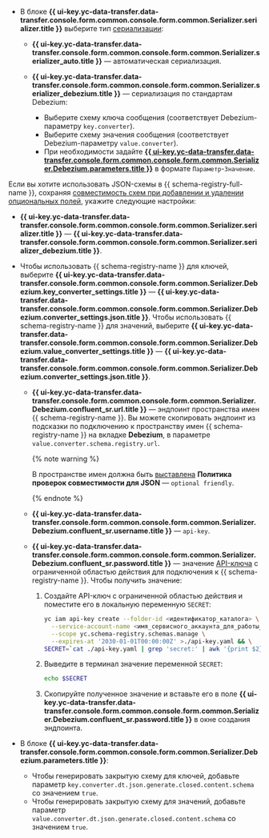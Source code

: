 * В блоке **{{ ui-key.yc-data-transfer.data-transfer.console.form.common.console.form.common.Serializer.serializer.title }}** выберите тип [сериализации](../../data-transfer/concepts/serializer.md):

  * **{{ ui-key.yc-data-transfer.data-transfer.console.form.common.console.form.common.Serializer.serializer_auto.title }}** — автоматическая сериализация.
  * **{{ ui-key.yc-data-transfer.data-transfer.console.form.common.console.form.common.Serializer.serializer_debezium.title }}** — сериализация по стандартам Debezium:

      * Выберите схему ключа сообщения (соответствует Debezium-параметру `key.converter`).
      * Выберите схему значения сообщения (соответствует Debezium-параметру `value.converter`).
      * При необходимости задайте [**{{ ui-key.yc-data-transfer.data-transfer.console.form.common.console.form.common.Serializer.Debezium.parameters.title }}**](../../data-transfer/concepts/serializer.md#debezium) в формате `Параметр`-`Значение`.

Если вы хотите использовать JSON-схемы в {{ schema-registry-full-name }}, сохраняя [совместимость схем при добавлении и удалении опциональных полей](../../metadata-hub/concepts/schema-registry-content-model.md#optional-parameters-compatibility-solution), укажите следующие настройки:

* **{{ ui-key.yc-data-transfer.data-transfer.console.form.common.console.form.common.Serializer.serializer.title }}** — **{{ ui-key.yc-data-transfer.data-transfer.console.form.common.console.form.common.Serializer.serializer_debezium.title }}**.
* Чтобы использовать {{ schema-registry-name }} для ключей, выберите **{{ ui-key.yc-data-transfer.data-transfer.console.form.common.console.form.common.Serializer.Debezium.key_converter_settings.title }}** — **{{ ui-key.yc-data-transfer.data-transfer.console.form.common.console.form.common.Serializer.Debezium.converter_settings.json.title }}**. Чтобы использовать {{ schema-registry-name }} для значений, выберите **{{ ui-key.yc-data-transfer.data-transfer.console.form.common.console.form.common.Serializer.Debezium.value_converter_settings.title }}** — **{{ ui-key.yc-data-transfer.data-transfer.console.form.common.console.form.common.Serializer.Debezium.converter_settings.json.title }}**.
  * **{{ ui-key.yc-data-transfer.data-transfer.console.form.common.console.form.common.Serializer.Debezium.confluent_sr.url.title }}** — эндпоинт пространства имен {{ schema-registry-name }}. Вы можете скопировать эндпоинт из подсказки по подключению к пространству имен {{ schema-registry-name }} на вкладке **Debezium**, в параметре `value.converter.schema.registry.url`.

      {% note warning %}

      В пространстве имен должна быть [выставлена](../../metadata-hub/operations/update-name-space.md) **Политика проверок совместимости для JSON** — `optional friendly`.

      {% endnote %}

  * **{{ ui-key.yc-data-transfer.data-transfer.console.form.common.console.form.common.Serializer.Debezium.confluent_sr.username.title }}** — `api-key`.
  * **{{ ui-key.yc-data-transfer.data-transfer.console.form.common.console.form.common.Serializer.Debezium.confluent_sr.password.title }}** — значение [API-ключа](../../iam/concepts/authorization/api-key.md) с ограниченной областью действия для подключения к {{ schema-registry-name }}. Чтобы получить значение:
      1. Создайте API-ключ с ограниченной областью действия и поместите его в локальную переменную `SECRET`:

          ```bash
          yc iam api-key create --folder-id <идентификатор_каталога> \
            --service-account-name <имя_сервисного_аккаунта_для_работы_со_Schema_Registry> \
            --scope yc.schema-registry.schemas.manage \
            --expires-at '2030-01-01T00:00:00Z' >./api-key.yaml && \
          SECRET=`cat ./api-key.yaml | grep 'secret:' | awk '{print $2}'`
          ```

      1. Выведите в терминал значение переменной `SECRET`:

          ```bash
          echo $SECRET
          ```

      1. Скопируйте полученное значение и вставьте его в поле **{{ ui-key.yc-data-transfer.data-transfer.console.form.common.console.form.common.Serializer.Debezium.confluent_sr.password.title }}** в окне создания эндпоинта.

* В блоке **{{ ui-key.yc-data-transfer.data-transfer.console.form.common.console.form.common.Serializer.Debezium.parameters.title }}**:
    * Чтобы генерировать закрытую схему для ключей, добавьте параметр `key.converter.dt.json.generate.closed.content.schema` со значением `true`.
    * Чтобы генерировать закрытую схему для значений, добавьте параметр `value.converter.dt.json.generate.closed.content.schema` со значением `true`.

